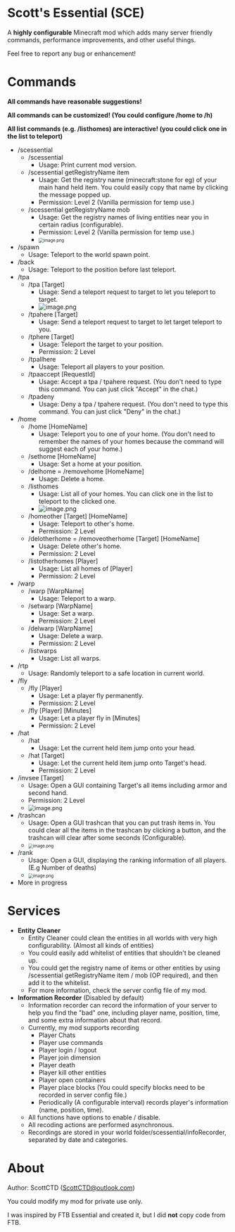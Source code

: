 # Scott's Essential (SCE)

A **highly configurable** Minecraft mod which adds many server friendly commands, performance improvements, and other useful things.

Feel free to report any bug or enhancement!

# Commands

**All commands have reasonable suggestions!**

**All commands can be customized! (You could configure /home to /h)**

**All list commands (e.g. /listhomes) are interactive! (you could click one in the list to teleport)**

- /scessential
  - /scessential
    - Usage: Print current mod version.
  - /scessential getRegistryName item
      - Usage: Get the registry name (minecraft:stone for eg) of your main hand held item. You could easily copy that name by clicking the message popped up.
      - Permission: Level 2 (Vanilla permission for temp use.)
  - /scessential getRegistryName mob
      - Usage: Get the registry names of living entities near you in certain radius (configurable).
      - Permission: Level 2 (Vanilla permission for temp use.)
      - <img src="https://i.loli.net/2021/01/13/ZmNRGOH14A6qanS.png" alt="image.png" style="zoom:67%;" />
- /spawn 
    - Usage: Teleport to the world spawn point.
- /back
    - Usage: Teleport to the position before last teleport.
- /tpa
    - /tpa [Target]
      - Usage: Send a teleport request to target to let you teleport to target.
      - ![image.png](https://i.loli.net/2021/01/14/G8Ryl6sK7Pox4qH.png)
    - /tpahere [Target]
      - Usage: Send a teleport request to target to let target teleport to you.
    - /tphere [Target]
      - Usage: Teleport the target to your position.
      - Permission: 2 Level
    - /tpallhere
      - Usage: Teleport all players to your position. 
    - /tpaaccept [RequestId]
      - Usage: Accept a tpa / tpahere request. (You don't need to type this command. You can just click "Accept" in the chat.)
    - /tpadeny
      - Usage: Deny a tpa / tpahere request. (You don't need to type this command. You can just click "Deny" in the chat.)
- /home
    - /home [HomeName]
      - Usage: Teleport you to one of your home. (You don't need to remember the names of your homes because the command will suggest each of your home.)
    - /sethome [HomeName]
      - Usage: Set a home at your position.
    - /delhome = /removehome [HomeName]
      - Usage: Delete a home.
    - /listhomes
      - Usage: List all of your homes. You can click one in the list to teleport to the clicked one.
      - ![image.png](https://i.loli.net/2021/01/13/z45M3e7t2BUGFVA.png)
    - /homeother [Target] [HomeName]
      - Usage: Teleport to other's home.
      - Permission: 2 Level
    - /delotherhome = /removeotherhome [Target] [HomeName]
      - Usage: Delete other's home.
      - Permission: 2 Level
    - /listotherhomes [Player]
      - Usage: List all homes of [Player]
      - Permission: 2 Level
- /warp
    - /warp [WarpName]
      - Usage: Teleport to a warp.
    - /setwarp [WarpName]
      - Usage: Set a warp.
      - Permission: 2 Level
    - /delwarp [WarpName]
      - Usage: Delete a warp.
      - Permission: 2 Level
    - /listwarps
      - Usage: List all warps.
- /rtp
    - Usage: Randomly teleport to a safe location in current world.
- /fly
    - /fly [Player]
      - Usage: Let a player fly permanently.
      - Permission: 2 Level
    - /fly [Player] [Minutes]
      - Usage: Let a player fly in [Minutes]
      - Permission: 2 Level
- /hat
    - /hat
        - Usage: Let the current held item jump onto your head.
    - /hat [Target]
        - Usage: Let the current held item jump onto Target's head.
        - Permission: 2 Level
- /invsee [Target]
    - Usage: Open a GUI containing Target's all items including armor and second hand.
    - Permission: 2 Level
    - <img src="https://i.loli.net/2021/01/14/aFYtjO9rHf4unTx.png" alt="image.png" style="zoom:90%;" />
- /trashcan
    - Usage: Open a GUI trashcan that you can put trash items in. You could clear all the items in the trashcan by clicking a button, and the trashcan will clear after some seconds (Configurable). 
    - <img src="https://i.loli.net/2021/01/13/yP8msuVo7LE6Jcj.png" alt="image.png" style="zoom: 67%;" />
- /rank
    - Usage: Open a GUI, displaying the ranking information of all players. (E.g Number of deaths)
    - <img src="https://i.loli.net/2021/01/14/3aDYzZy9GL6KCXH.png" alt="image.png" style="zoom:67%;" />
- More in progress
  
# Services

- **Entity Cleaner**
  - Entity Cleaner could clean the entities in all worlds with very high configurability. (Almost all kinds of entities) 
  - You could easily add whitelist of entities that shouldn't be cleaned up. 
  - You could get the registry name of items or other entities by using /scessential getRegistryName item / mob (OP required), and then add it to the whitelist.
  - For more information, check the server config file of my mod.
- **Information Recorder** (Disabled by default)
  - Information recorder can record the information of your server to help you find the "bad" one, including player name, position, time, and some extra information about that record.
  - Currently, my mod supports recording
    - Player Chats
    - Player use commands
    - Player login / logout
    - Player join dimension
    - Player death
    - Player kill other entities
    - Player open containers
    - Player place blocks (You could specify blocks need to be recorded in server config file.)
    - Periodically (A configurable interval) records player's information (name, position, time).
  - All functions have options to enable / disable.
  - All recoding actions are performed asynchronous.
  - Recordings are stored in your world folder/scessential/infoRecorder, separated by date and categories.

# About

Author: ScottCTD (ScottCTD@outlook.com)

You could modify my mod for private use only.

I was inspired by FTB Essential and created it, but I did **not** copy code from FTB.
